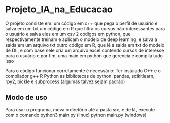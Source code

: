 # Projeto_IA_na_Educacao
O projeto consiste em:
  um código em c++ que pega o perfil de usuário e salva em um txt
  um código em R que filtra os cursos não-interessantes para o usuário e salva eles em um csv 
  2 códigos em python, que respectivamente treinam e aplicam o modelo de deep learning, e salva a saida em um arquivo txt
  outro código em R, que lê a saida em txt do modelo de DL, e com base nele cria um arquivo excel contendo cursos de interesse para o usuário
  e por fim, uma main em python que gerencia e compila tudo isso
  
Para o código funcionar corretamente é necessário:
  Ter instalado C++ e o compilador g++
  R
  Python
  as bibliotecas de python: pandas, scikitlearn, rpy2, pickle e subprocess (algumas talvez sejam padrão)
  
## Modo de uso ##
Para usar o programa, mova o diretório até a pasta src, e de lá, execute com o comando
python3 main.py (linux)
python main.py (windows)
